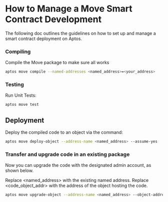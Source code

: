# How to Manage a Move Smart Contract Development

The following doc outlines the guidelines on how to set up and manage a smart contract deployment on Aptos.

### Compiling

Compile the Move package to make sure all works

```bash
aptos move compile --named-addresses <named_address>=<your_address>
```

### Testing

Run Unit Tests:

```bash
aptos move test
```

## Deployment

Deploy the compiled code to an object via the command:

```bash
aptos move deploy-object --address-name <named_address> --assume-yes
```

### Transfer and upgrade code in an existing package

Now you can upgrade the code with the designated admin account, as shown below.

Replace <named_address> with the existing named address.
Replace <code_object_addr> with the address of the object hosting the code.

```bash
aptos move upgrade-object --address-name <named_address> --object-address <code_object_addr> --assume-yes
```
